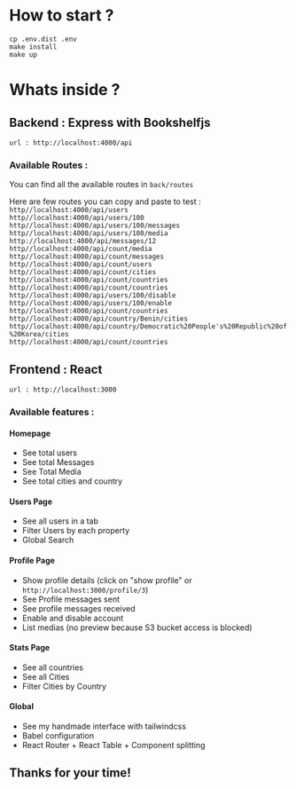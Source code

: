 # How to start ?

```shell
cp .env.dist .env
make install
make up
```

# Whats inside ?

## Backend : Express with Bookshelfjs

```
url : http://localhost:4000/api
```

### Available Routes :

You can find all the available routes in `back/routes`

Here are few routes you can copy and paste to test :
<br>
`http//localhost:4000/api/users`
<br>
`http//localhost:4000/api/users/100`
<br>
`http//localhost:4000/api/users/100/messages`
<br>
`http//localhost:4000/api/users/100/media`
<br>
`http://localhost:4000/api/messages/12`
<br>
`http//localhost:4000/api/count/media`
<br>
`http//localhost:4000/api/count/messages`
<br>
`http//localhost:4000/api/count/users`
<br>
`http//localhost:4000/api/count/cities`
<br>
`http//localhost:4000/api/count/countries`
<br>
`http//localhost:4000/api/count/countries`
<br>
`http//localhost:4000/api/users/100/disable`
<br>
`http//localhost:4000/api/users/100/enable`
<br>
`http//localhost:4000/api/count/countries`
<br>
`http//localhost:4000/api/country/Benin/cities`
<br>
`http//localhost:4000/api/country/Democratic%20People's%20Republic%20of%20Korea/cities`
<br>
`http//localhost:4000/api/count/countries`


## Frontend : React

```
url : http://localhost:3000
```

### Available features : 

#### Homepage
- See total users
- See total Messages
- See Total Media
- See total cities and country
#### Users Page
- See all users in a tab
- Filter Users by each property
- Global Search
#### Profile Page 
- Show profile details (click on "show profile" or `http://localhost:3000/profile/3`)
- See Profile messages sent
- See profile messages received
- Enable and disable account
- List medias (no preview because S3 bucket access is blocked)
#### Stats Page
- See all countries
- See all Cities
- Filter Cities by Country
#### Global
- See my handmade interface with tailwindcss
- Babel configuration
- React Router + React Table + Component splitting 

## Thanks for your time!
